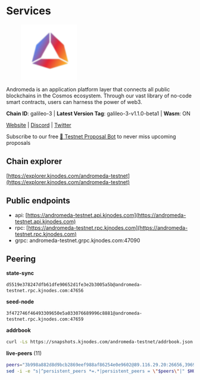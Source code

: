 # Services

<figure><img src="https://raw.githubusercontent.com/kj89/cosmos-images/main/logos/andromeda.png" width="150" alt=""><figcaption></figcaption></figure>

Andromeda is an application platform layer that connects all  public blockchains in the Cosmos ecosystem. Through our vast  library of no-code smart contracts, users can harness the power of web3.

**Chain ID**: galileo-3 | **Latest Version Tag**: galileo-3-v1.1.0-beta1 | **Wasm**: ON

[Website](https://www.andromedaprotocol.io) | [Discord](https://discord.gg/wzM3kSN3sE) | [Twitter](https://twitter.com/andromedaprot)



Subscribe to our free [🤖 Testnet Proposal Bot](https://t.me/kjnodes_testnet_proposal_bot) to never miss upcoming proposals


## Chain explorer
[https://explorer.kjnodes.com/andromeda-testnet](https://explorer.kjnodes.com/andromeda-testnet)

## Public endpoints

* api: [https://andromeda-testnet.api.kjnodes.com](https://andromeda-testnet.api.kjnodes.com)
* rpc: [https://andromeda-testnet.rpc.kjnodes.com](https://andromeda-testnet.rpc.kjnodes.com)
* grpc: andromeda-testnet.grpc.kjnodes.com:47090

## Peering

**state-sync**

```text
d5519e378247dfb61dfe90652d1fe3e2b3005a5b@andromeda-testnet.rpc.kjnodes.com:47656
```

**seed-node**

```text
3f472746f46493309650e5a033076689996c8881@andromeda-testnet.rpc.kjnodes.com:47659
```

**addrbook**
```bash
curl -Ls https://snapshots.kjnodes.com/andromeda-testnet/addrbook.json > $HOME/.andromedad/config/addrbook.json
```

**live-peers** (11)
```bash
peers="3b998a882d8d9bcb2869eef988af86254e0e9602@89.116.29.20:26656,3969b8ddc6d0ed9f2deb0265e4b26e88c5cb894a@149.102.150.250:30656,50ce639d8889108b488f0aa802468bc13d4873a4@75.119.159.195:26656,e61f287d51edab6f6dbe00a8b804614443ee6f82@80.85.242.117:26656,7ac17e470c16814be55aa02a1611b23a3fba3097@75.119.141.16:26656,2e6164a7c45c1840494af5db9bc54aacc39a065e@85.239.233.241:26656,6006190d5a3a9686bbcce26abc79c7f3f868f43a@37.252.184.230:26656,3c5024a2213f8bae01e85f450e3d5eb11cf28768@95.217.188.65:26656,d5519e378247dfb61dfe90652d1fe3e2b3005a5b@65.109.68.190:47656,e95899eb682e517d74449dd575073daf1a3266d5@135.181.208.169:27656,d78df88bc4a487c140e466a23f549ed90e7ebfb6@161.97.152.157:27656"
sed -i -e "s|^persistent_peers *=.*|persistent_peers = \"$peers\"|" $HOME/.andromedad/config/config.toml
```
